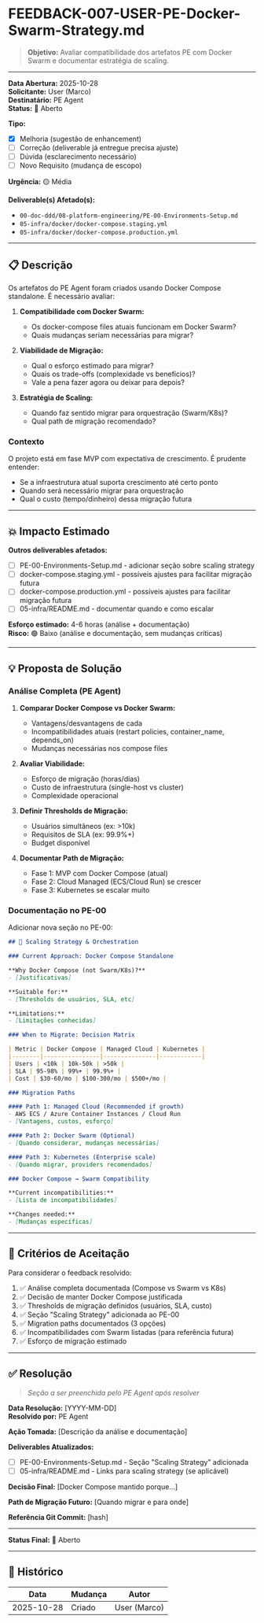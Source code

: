 <!--
MARKDOWN FORMATTING:
- Use 2 spaces at end of line for compact line breaks (metadata)
- Use blank lines between sections for readability (content)
- Validate in Markdown preview before committing
-->

# FEEDBACK-007-USER-PE-Docker-Swarm-Strategy.md

> **Objetivo:** Avaliar compatibilidade dos artefatos PE com Docker Swarm e documentar estratégia de scaling.

---

**Data Abertura:** 2025-10-28  
**Solicitante:** User (Marco)  
**Destinatário:** PE Agent  
**Status:** 🔴 Aberto

**Tipo:**
- [x] Melhoria (sugestão de enhancement)
- [ ] Correção (deliverable já entregue precisa ajuste)
- [ ] Dúvida (esclarecimento necessário)
- [ ] Novo Requisito (mudança de escopo)

**Urgência:** 🟡 Média

**Deliverable(s) Afetado(s):**
- `00-doc-ddd/08-platform-engineering/PE-00-Environments-Setup.md`
- `05-infra/docker/docker-compose.staging.yml`
- `05-infra/docker/docker-compose.production.yml`

---

## 📋 Descrição

Os artefatos do PE Agent foram criados usando Docker Compose standalone. É necessário avaliar:

1. **Compatibilidade com Docker Swarm:**
   - Os docker-compose files atuais funcionam em Docker Swarm?
   - Quais mudanças seriam necessárias para migrar?

2. **Viabilidade de Migração:**
   - Qual o esforço estimado para migrar?
   - Quais os trade-offs (complexidade vs benefícios)?
   - Vale a pena fazer agora ou deixar para depois?

3. **Estratégia de Scaling:**
   - Quando faz sentido migrar para orquestração (Swarm/K8s)?
   - Qual path de migração recomendado?

### Contexto

O projeto está em fase MVP com expectativa de crescimento. É prudente entender:
- Se a infraestrutura atual suporta crescimento até certo ponto
- Quando será necessário migrar para orquestração
- Qual o custo (tempo/dinheiro) dessa migração futura

---

## 💥 Impacto Estimado

**Outros deliverables afetados:**
- [ ] PE-00-Environments-Setup.md - adicionar seção sobre scaling strategy
- [ ] docker-compose.staging.yml - possíveis ajustes para facilitar migração futura
- [ ] docker-compose.production.yml - possíveis ajustes para facilitar migração futura
- [ ] 05-infra/README.md - documentar quando e como escalar

**Esforço estimado:** 4-6 horas (análise + documentação)  
**Risco:** 🟢 Baixo (análise e documentação, sem mudanças críticas)

---

## 💡 Proposta de Solução

### Análise Completa (PE Agent)

1. **Comparar Docker Compose vs Docker Swarm:**
   - Vantagens/desvantagens de cada
   - Incompatibilidades atuais (restart policies, container_name, depends_on)
   - Mudanças necessárias nos compose files

2. **Avaliar Viabilidade:**
   - Esforço de migração (horas/dias)
   - Custo de infraestrutura (single-host vs cluster)
   - Complexidade operacional

3. **Definir Thresholds de Migração:**
   - Usuários simultâneos (ex: >10k)
   - Requisitos de SLA (ex: 99.9%+)
   - Budget disponível

4. **Documentar Path de Migração:**
   - Fase 1: MVP com Docker Compose (atual)
   - Fase 2: Cloud Managed (ECS/Cloud Run) se crescer
   - Fase 3: Kubernetes se escalar muito

### Documentação no PE-00

Adicionar nova seção no PE-00:

```markdown
## 🚀 Scaling Strategy & Orchestration

### Current Approach: Docker Compose Standalone

**Why Docker Compose (not Swarm/K8s)?**
- [Justificativas]

**Suitable for:**
- [Thresholds de usuários, SLA, etc]

**Limitations:**
- [Limitações conhecidas]

### When to Migrate: Decision Matrix

| Metric | Docker Compose | Managed Cloud | Kubernetes |
|--------|----------------|---------------|------------|
| Users | <10k | 10k-50k | >50k |
| SLA | 95-98% | 99%+ | 99.9%+ |
| Cost | $30-60/mo | $100-300/mo | $500+/mo |

### Migration Paths

#### Path 1: Managed Cloud (Recommended if growth)
- AWS ECS / Azure Container Instances / Cloud Run
- [Vantagens, custos, esforço]

#### Path 2: Docker Swarm (Optional)
- [Quando considerar, mudanças necessárias]

#### Path 3: Kubernetes (Enterprise scale)
- [Quando migrar, providers recomendados]

### Docker Compose → Swarm Compatibility

**Current incompatibilities:**
- [Lista de incompatibilidades]

**Changes needed:**
- [Mudanças específicas]
```

---

## 🎯 Critérios de Aceitação

Para considerar o feedback resolvido:

1. ✅ Análise completa documentada (Compose vs Swarm vs K8s)
2. ✅ Decisão de manter Docker Compose justificada
3. ✅ Thresholds de migração definidos (usuários, SLA, custo)
4. ✅ Seção "Scaling Strategy" adicionada ao PE-00
5. ✅ Migration paths documentados (3 opções)
6. ✅ Incompatibilidades com Swarm listadas (para referência futura)
7. ✅ Esforço de migração estimado

---

## ✅ Resolução

> _Seção a ser preenchida pelo PE Agent após resolver_

**Data Resolução:** [YYYY-MM-DD]  
**Resolvido por:** PE Agent  

**Ação Tomada:**
[Descrição da análise e documentação]

**Deliverables Atualizados:**
- [ ] PE-00-Environments-Setup.md - Seção "Scaling Strategy" adicionada
- [ ] 05-infra/README.md - Links para scaling strategy (se aplicável)

**Decisão Final:**
[Docker Compose mantido porque...]

**Path de Migração Futuro:**
[Quando migrar e para onde]

**Referência Git Commit:** [hash]  

---

**Status Final:** 🔴 Aberto

---

## 📝 Histórico

| Data | Mudança | Autor |
|------|---------|-------|
| 2025-10-28 | Criado | User (Marco) |
